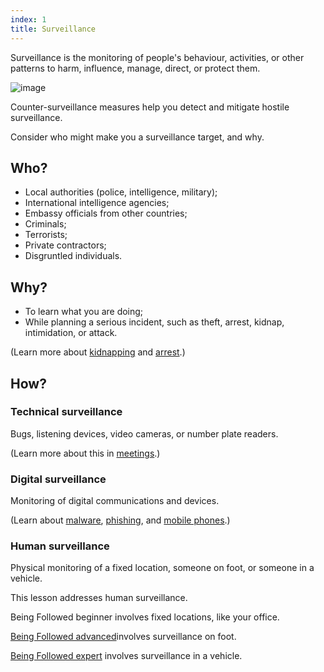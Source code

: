 ```yaml
---
index: 1
title: Surveillance
---
```

Surveillance is the monitoring of people's behaviour, activities, or other patterns to harm, influence, manage, direct, 
or protect them.

![image](surveillance1.png)

Counter-surveillance measures help you detect and mitigate hostile surveillance.

Consider who might make you a surveillance target, and why.  

## Who?

*   Local authorities (police, intelligence, military);
*   International intelligence agencies;  
*   Embassy officials from other countries;  
*   Criminals;
*   Terrorists;
*   Private contractors;
*   Disgruntled individuals. 

## Why?

*	To learn what you are doing;
*	While planning a serious incident, such as theft, arrest, kidnap, intimidation, or attack.

(Learn more about [kidnapping](umbrella://incident-response/kidnapping/beginner) and [arrest](umbrella://incident-response/arrests).)

## How? 

### Technical surveillance

Bugs, listening devices, video cameras, or number plate readers.

(Learn more about this in [meetings](umbrella://work/meetings).)

### Digital surveillance 

Monitoring of digital communications and devices.

(Learn about [malware](umbrella://information/malware/beginner), [phishing](umbrella://communications/phishing), and [mobile phones](umbrella://communications/mobile-phones).)

### Human surveillance

Physical monitoring of a fixed location, someone on foot, or someone in a vehicle.

This lesson addresses human surveillance.

Being Followed beginner involves fixed locations, like your office. 

[Being Followed advanced](umbrella://work/being-followed/advanced)involves surveillance on foot.

[Being Followed expert](umbrella://work/being-followed/expert) involves surveillance in a vehicle.
